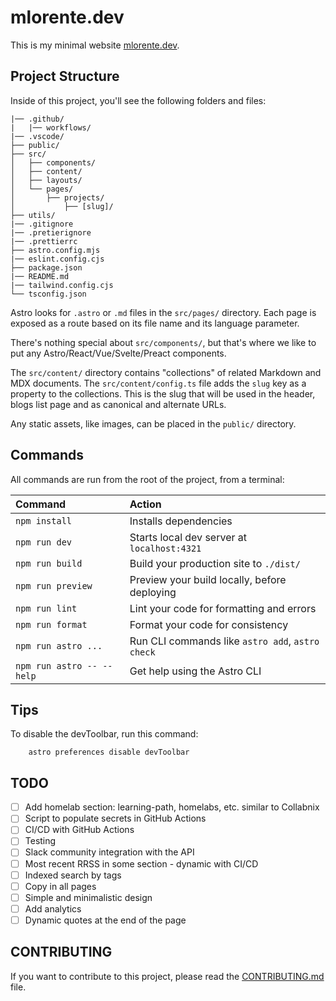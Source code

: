 # mlorente.dev

This is my minimal website [mlorente.dev](https://mlorente.dev).

## Project Structure

Inside of this project, you'll see the following folders and files:

```text
|── .github/
|   |── workflows/
|── .vscode/
├── public/
├── src/
│   ├── components/
│   ├── content/
│   ├── layouts/
│   └── pages/
│       ├── projects/
│           ├── [slug]/
├── utils/
|── .gitignore
|── .pretierignore
|── .prettierrc
├── astro.config.mjs
|── eslint.config.cjs
├── package.json
|── README.md
|── tailwind.config.cjs
└── tsconfig.json
```

Astro looks for `.astro` or `.md` files in the `src/pages/` directory. Each page is exposed as a route based on its file name and its language parameter.

There's nothing special about `src/components/`, but that's where we like to put any Astro/React/Vue/Svelte/Preact components.

The `src/content/` directory contains "collections" of related Markdown and MDX documents.
The `src/content/config.ts` file adds the `slug` key as a property to the collections. This is the slug that will be used in the header, blogs list page and as canonical and alternate URLs.

Any static assets, like images, can be placed in the `public/` directory.

## Commands

All commands are run from the root of the project, from a terminal:

| Command                   | Action                                           |
| :------------------------ | :----------------------------------------------- |
| `npm install`             | Installs dependencies                            |
| `npm run dev`             | Starts local dev server at `localhost:4321`      |
| `npm run build`           | Build your production site to `./dist/`          |
| `npm run preview`         | Preview your build locally, before deploying     |
| `npm run lint`            | Lint your code for formatting and errors         |
| `npm run format`          | Format your code for consistency                 |
| `npm run astro ...`       | Run CLI commands like `astro add`, `astro check` |
| `npm run astro -- --help` | Get help using the Astro CLI                     |

## Tips

To disable the devToolbar, run this command:

```shell
    astro preferences disable devToolbar
```

## TODO

- [ ] Add homelab section: learning-path, homelabs, etc. similar to Collabnix
- [ ] Script to populate secrets in GitHub Actions
- [ ] CI/CD with GitHub Actions
- [ ] Testing
- [ ] Slack community integration with the API
- [ ] Most recent RRSS in some section - dynamic with CI/CD
- [ ] Indexed search by tags
- [ ] Copy in all pages
- [ ] Simple and minimalistic design
- [ ] Add analytics
- [ ] Dynamic quotes at the end of the page

## CONTRIBUTING

If you want to contribute to this project, please read the [CONTRIBUTING.md](CONTRIBUTING.md) file.
